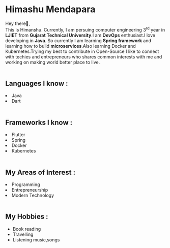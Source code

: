 # Himashu Mendapara

Hey there👋,<br>
This is Himanshu. Currently, I am persuing computer engineering 3<sup>rd</sup> year in <b>LJIET</b> from <b>Gujarat Technical University</b>.I am <b>DevOps</b> enthusiast.I love developing in <b>Java</b>. So currently I am learning <b>Spring framework</b> and learning how to build <b>microservices</b>.Also learning Docker and Kubernetes.Trying my best to contribute in Open-Source I like to connect with techies and entrepreneurs who shares common interests with me and working on making world better place to live.</br></br>

## Languages I know :
<li>Java</li>
<li>Dart</li>
<!--<li>Python</li>
<li>C</li> -->
</br>


## Frameworks I know :
<li>Flutter</li>
<li>Spring</li>
<li>Docker</li>
<li>Kubernetes</li>
</br>

## My Areas of Interest :
<li>Programming</li>
<li>Entrepreneurship</li>
<li>Modern Technology</li>
</br>

## My Hobbies :
<ul>
   <li> Book reading </li>
   <li> Travelling </li>
   <li> Listening music,songs </li>
</ul>
